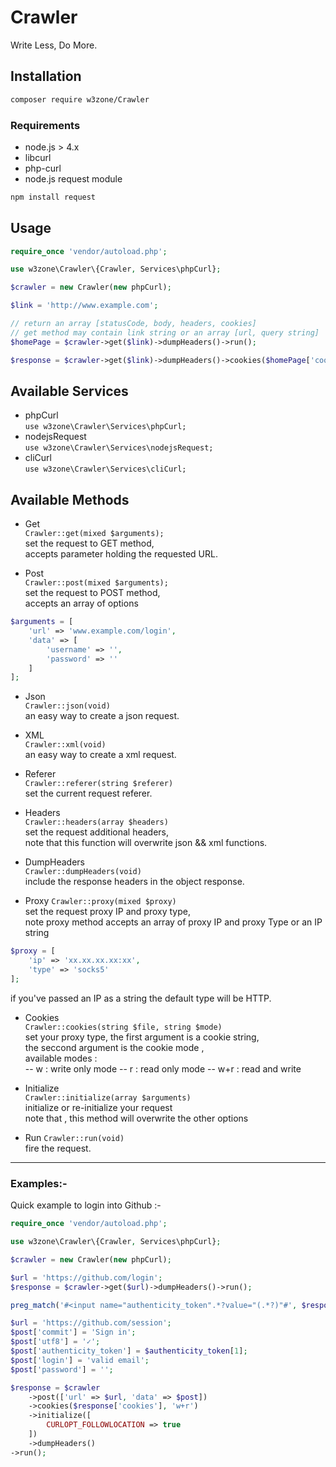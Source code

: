 # Crawler
Write Less, Do More.

## Installation
```bash
composer require w3zone/Crawler
```

### Requirements
* node.js > 4.x
* libcurl
* php-curl
* node.js request module

```bash
npm install request
```


## Usage

```php
require_once 'vendor/autoload.php';

use w3zone\Crawler\{Crawler, Services\phpCurl};

$crawler = new Crawler(new phpCurl);

$link = 'http://www.example.com';

// return an array [statusCode, body, headers, cookies]
// get method may contain link string or an array [url, query string]
$homePage = $crawler->get($link)->dumpHeaders()->run();

$response = $crawler->get($link)->dumpHeaders()->cookies($homePage['cookies'], 'r+w')->run();
```

## Available Services
* phpCurl  
`use w3zone\Crawler\Services\phpCurl;`
* nodejsRequest  
`use w3zone\Crawler\Services\nodejsRequest;`
* cliCurl  
`use w3zone\Crawler\Services\cliCurl;`

## Available Methods

* Get  
`Crawler::get(mixed $arguments);`  
set the request to GET method,  
accepts parameter holding the requested URL.  

* Post  
`Crawler::post(mixed $arguments);`  
set the request to POST method,  
accepts an array of options
```php
$arguments = [
    'url' => 'www.example.com/login',
    'data' => [
        'username' => '',
        'password' => ''
    ]
];
```

* Json  
`Crawler::json(void)`  
an easy way to create a json request.  

* XML  
`Crawler::xml(void)`  
an easy way to create a xml request.  

* Referer  
`Crawler::referer(string $referer)`  
set the current request referer.

* Headers  
`Crawler::headers(array $headers)`  
set the request additional headers,  
note that this function will overwrite json && xml functions.  

* DumpHeaders  
`Crawler::dumpHeaders(void)`  
include the response headers in the object response.  

* Proxy
`Crawler::proxy(mixed $proxy)`  
set the request proxy IP and proxy type,  
note proxy method accepts an array of proxy IP and proxy Type or an IP string
```php
$proxy = [
    'ip' => 'xx.xx.xx.xx:xx',
    'type' => 'socks5'
];
```
if you've passed an IP as a string the default type will be HTTP.

* Cookies  
`Crawler::cookies(string $file, string $mode)`  
set your proxy type, the first argument is a cookie string,  
the seccond argument is the cookie mode ,  
available modes :  
-- w : write only mode
-- r : read only mode
-- w+r : read and write

* Initialize  
`Crawler::initialize(array $arguments)`  
initialize or re-initialize your request  
note that , this method will overwrite the other options  

* Run
`Crawler::run(void)`  
fire the request.

-------------------------------


### Examples:-

Quick example to login into Github :-

```php
require_once 'vendor/autoload.php';

use w3zone\Crawler\{Crawler, Services\phpCurl};

$crawler = new Crawler(new phpCurl);

$url = 'https://github.com/login';
$response = $crawler->get($url)->dumpHeaders()->run();

preg_match('#<input name="authenticity_token".*?value="(.*?)"#', $response['body'], $authenticity_token);

$url = 'https://github.com/session';
$post['commit'] = 'Sign in';
$post['utf8'] = '✓';
$post['authenticity_token'] = $authenticity_token[1];
$post['login'] = 'valid email';
$post['password'] = '';

$response = $crawler
    ->post(['url' => $url, 'data' => $post])
    ->cookies($response['cookies'], 'w+r')
    ->initialize([
        CURLOPT_FOLLOWLOCATION => true
    ])
    ->dumpHeaders()
->run();
```
